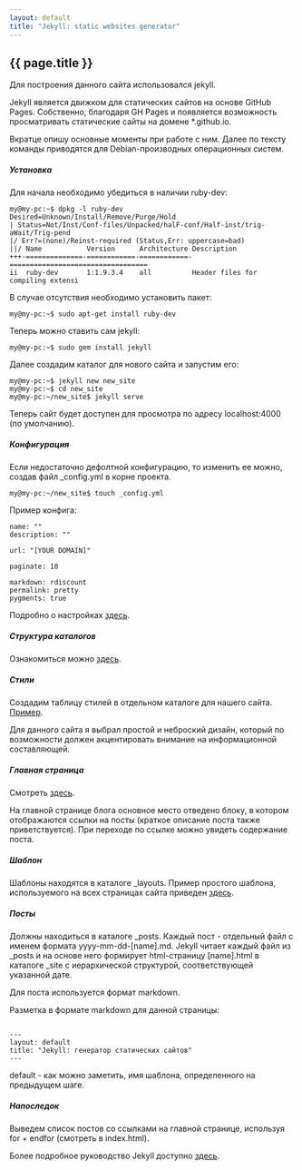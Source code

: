 ```yaml
---
layout: default
title: "Jekyll: static websites generator"
---
```


## {{ page.title }}

Для построения данного сайта использовался jekyll.

Jekyll является движком для статических сайтов на основе GitHub Pages. Собственно, благодаря GH Pages и появляется возможность просматривать статические сайты на домене *.github.io.

Вкратце опишу основные моменты при работе с ним. Далее по тексту команды приводятся для Debian-производных операционных систем.

##### Установка

Для начала необходимо убедиться в наличии ruby-dev:

<pre><code>my@my-pc:~$ dpkg -l ruby-dev
Desired=Unknown/Install/Remove/Purge/Hold
| Status=Not/Inst/Conf-files/Unpacked/halF-conf/Half-inst/trig-aWait/Trig-pend
|/ Err?=(none)/Reinst-required (Status,Err: uppercase=bad)
||/ Name           Version      Architecture Description
+++-==============-============-============-==================================
ii  ruby-dev       1:1.9.3.4    all          Header files for compiling extensi
</code></pre>

В случае отсутствия необходимо установить пакет:
<pre><code>my@my-pc:~$ sudo apt-get install ruby-dev
</code></pre>

Теперь можно ставить сам jekyll:
<pre><code>my@my-pc:~$ sudo gem install jekyll
</code></pre>

Далее создадим каталог для нового сайта и запустим его:
<pre><code>my@my-pc:~$ jekyll new new_site
my@my-pc:~$ cd new_site
my@my-pc:~/new_site$ jekyll serve
</code></pre>

Теперь сайт будет доступен для просмотра по адресу localhost:4000 (по умолчанию).

##### Конфигурация
Если недостаточно дефолтной конфигурацию, то изменить ее можно, создав файл _config.yml в корне проекта.

<pre><code>my@my-pc:~/new_site$ touch _config.yml
</code></pre>

Пример конфига:
<pre><code>name: ""
description: ""

url: "[YOUR DOMAIN]"

paginate: 10

markdown: rdiscount
permalink: pretty
pygments: true
</code></pre>

Подробно о настройках <a href="http://jekyllrb.com/docs/configuration/">здесь</a>.

##### Структура каталогов
Ознакомиться можно <a href="http://jekyllrb.com/docs/structure/">здесь</a>.

##### Стили
Создадим таблицу стилей в отдельном каталоге для нашего сайта. <a href="http://github.com/render1980/render1980.github.io/blob/master/stylesheets/stylesheet.css">Пример</a>.

Для данного сайта я выбрал простой и неброский дизайн, который по возможности должен акцентировать внимание на информационной составляющей.

##### Главная страница
Смотреть <a href="http://github.com/render1980/render1980.github.io/blob/master/index.html">здесь</a>.

На главной странице блога основное место отведено блоку, в котором отображаются ссылки на посты (краткое описание поста также приветствуется). При переходе по ссылке можно увидеть содержание поста.

##### Шаблон
Шаблоны находятся в каталоге _layouts. Пример простого шаблона, используемого на всех страницах сайта приведен <a href="https://github.com/render1980/render1980.github.io/blob/master/_layouts/default.html">здесь</a>.

##### Посты
Должны находиться в каталоге _posts. Каждый пост - отдельный файл с именем формата yyyy-mm-dd-[name].md. Jekyll читает каждый файл из _posts и на основе него формирует html-страницу [name].html в каталоге _site с иерархической структурой, соответствующей указанной дате.

Для поста используется формат markdown.

Разметка в формате markdown для данной страницы:
<pre><code>
---
layout: default
title: "Jekyll: генератор статических сайтов"
---
</code></pre>
default - как можно заметить, имя шаблона, определенного на предыдущем шаге.

##### Напоследок
Выведем список постов со ссылками на главной странице, используя for + endfor (смотреть в index.html).

Более подробное руководство Jekyll доступно <a href="http://jekyllrb.com">здесь</a>. 